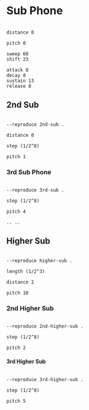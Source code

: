 # Sub Phone

```scenario oscilla

distance 0

pitch 0

sweep 60
shift 23

attack 8
decay 8
sustain 13
release 8

```

## 2nd Sub

```scenario oscilla

--reproduce 2nd-sub .

distance 0

step (1/2^8)

pitch 1

```

### 3rd Sub Phone

```scenario oscilla

--reproduce 3rd-sub .

step (1/2^8)

pitch 4

.. ..

```

## Higher Sub

```scenario oscilla

--reproduce higher-sub .

length (1/2^3)

distance 2

pitch 10

```

### 2nd Higher Sub

```scenario oscilla

--reproduce 2nd-higher-sub .

step (1/2^8)

pitch 2

```

#### 3rd Higher Sub

```scenario oscilla

--reproduce 3rd-higher-sub .

step (1/2^8)

pitch 5

```
